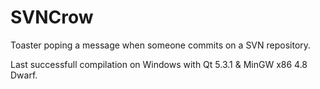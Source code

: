 # SVNCrow
Toaster poping a message when someone commits on a SVN repository.

Last successfull compilation on Windows with Qt 5.3.1 & MinGW x86 4.8 Dwarf.